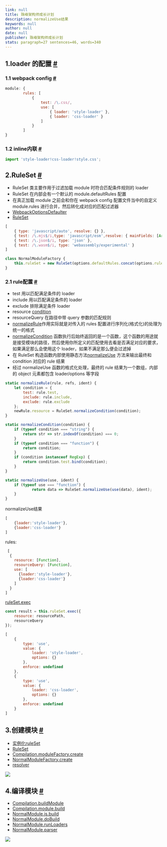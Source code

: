 ```yaml
---
link: null
title: 珠峰架构师成长计划
description: normalizeUse结果
keywords: null
author: null
date: null
publisher: 珠峰架构师成长计划
stats: paragraph=27 sentences=46, words=340
---
```

## 1.loader 的配置 [#](#t01loader-的配置)

### 1.1 webpack config [#](#t111-webpack-config)

```js
module: {
        rules: [
            {
                test: /\.css/,
                use: [
                    { loader: 'style-loader' },
                    { loader: 'css-loader' }
                ]
            }
        ]
}
```

### 1.2 inline内联 [#](#t212-inline内联)

```js
import 'style-loader!css-loader!style.css';
```

## 2.RuleSet [#](#t32ruleset)

* RuleSet 类主要作用于过滤加载 module 时符合匹配条件规则的 loader
* RuleSet 在内部会有一个默认的 module.defaultRules 配置
* 在真正加载 module 之前会和你在 webpack config 配置文件当中的自定义 module.rules 进行合并，然后转化成对应的匹配过滤器
* [WebpackOptionsDefaulter](https://github.com/webpack/webpack/blob/v4.43.0/lib/WebpackOptionsDefaulter.js#L60)
* [RuleSet](https://github.com/webpack/webpack/blob/v4.43.0/lib/RuleSet.js#L104)

```js
[
    { type: 'javascript/auto', resolve: {} },
    { test: /\.mjs$/i,type: 'javascript/esm',resolve: { mainFields: [Array] } },
    { test: /\.json$/i, type: 'json' },
    { test: /\.wasm$/i, type: 'webassembly/experimental' }
]
```

```js
class NormalModuleFactory {
    this.ruleSet = new RuleSet(options.defaultRules.concat(options.rules));
}
```

### 2.1 rule配置 [#](#t421-rule配置)

* test 用以匹配满足条件的 loader
* include 用以匹配满足条件的 loader
* exclude 排除满足条件 loader
* resource [condition](https://github.com/webpack/webpack/blob/v4.43.0/lib/RuleSet.js#L183)
* resourceQuery 在路径中带 query 参数的匹配规则
* [normalizeRule](https://github.com/webpack/webpack/blob/v4.43.0/lib/RuleSet.js#L183)作用实际就是对传入的 rules 配置进行序列化(格式化)的处理为统一的格式
* [normalizeCondition](https://github.com/webpack/webpack/blob/c9d4ff7b054fc581c96ce0e53432d44f9dd8ca72/lib/RuleSet.js#L413) 函数执行后始终返回的是一个函数，这个函数的用途就是接受模块的路径，然后使用你所定义的匹配使用去看是否满足对应的要求，如果满足那么会使用这个 loader，如果不满足那么便会过滤掉
* 在 RuleSet 构造函数内部使用静态方法[normalizeUse](https://github.com/webpack/webpack/blob/c9d4ff7b054fc581c96ce0e53432d44f9dd8ca72/lib/RuleSet.js#L351) 方法来输出最终和 condition 对应的 rule 结果
* 经过 normalizeUse 函数的格式化处理，最终的 rule 结果为一个数组，内部的 object 元素都包含 loader/options 等字段

```js
static normalizeRule(rule, refs, ident) {
    let condition = {
        test: rule.test,
        include: rule.include,
        exclude: rule.exclude
    };
    newRule.resource = RuleSet.normalizeCondition(condition);
}
```

```js
static normalizeCondition(condition) {
    if (typeof condition === "string") {
        return str => str.indexOf(condition) === 0;
    }
    if (typeof condition === "function") {
        return condition;
    }
    if (condition instanceof RegExp) {
        return condition.test.bind(condition);
    }
}
```

```js
static normalizeUse(use, ident) {
    if (typeof use === "function") {
            return data => RuleSet.normalizeUse(use(data), ident);
    }
}
```

normalizeUse结果

```js
[
    {loader:'style-loader'},
    {loader:'css-loader'}
]
```

rules:

```js
 [
  {
    resource: [Function],
    resourceQuery: [Function],
    use: [
      {loader:'style-loader'},
      {loader:'css-loader'}
    ]
  }
]
```

[ruleSet.exec](https://github.com/webpack/webpack/blob/v4.43.0/lib/NormalModuleFactory.js#L270)

```js
const result = this.ruleSet.exec({
    resource: resourcePath,
    resourceQuery
});
```

```js
[
    {
        type: 'use',
        value: {
            loader: 'style-loader',
            options: {}
        },
        enforce: undefined
    },
    {
        type: 'use',
        value: {
            loader: 'css-loader',
            options: {}
        },
        enforce: undefined
    }
]
```

## 3.创建模块 [#](#t53创建模块)

* [实例化ruleSet](https://github.com/webpack/webpack/blob/v4.43.0/lib/NormalModuleFactory.js#L115)
* [RuleSet](https://github.com/webpack/webpack/blob/v4.43.0/lib/RuleSet.js)
* [Compilation.moduleFactory.create](https://github.com/webpack/webpack/blob/v4.43.0/lib/Compilation.js)
* [NormalModuleFactory.create](https://github.com/webpack/webpack/blob/v4.43.0/lib/NormalModuleFactory.js#L373)
* [resolver](https://github.com/webpack/webpack/blob/v4.43.0/lib/NormalModuleFactory.js#L159-L371)

![](http://img.zhufengpeixun.cn/webpackloaderflow.jpg)

## 4.编译模块 [#](#t64编译模块)

* [Compilation.buildModule](https://github.com/webpack/webpack/blob/v4.43.0/lib/Compilation.js#L1111)
* [Compilation.module.build](https://github.com/webpack/webpack/blob/v4.43.0/lib/Compilation.js#L739)
* [NormalModule.js.build](https://github.com/webpack/webpack/blob/v4.43.0/lib/NormalModule.js#L427)
* [NormalModule.doBuild](https://github.com/webpack/webpack/blob/v4.43.0/lib/NormalModule.js#L287)
* [NormalModule.runLoaders](https://github.com/webpack/webpack/blob/v4.43.0/lib/NormalModule.js#L295)
* [NormalModule.parser](https://github.com/webpack/webpack/blob/v4.43.0/lib/NormalModule.js#L482)

![](http://img.zhufengpeixun.cn/ruleloader.jpg)
